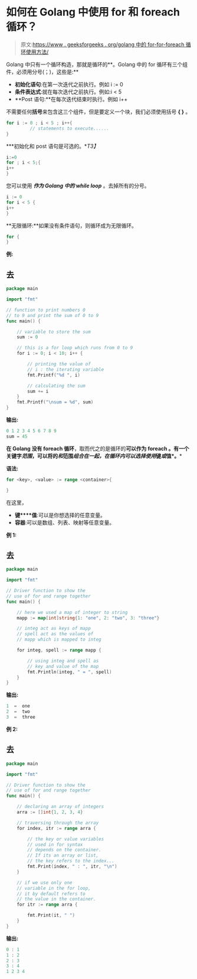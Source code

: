 # 如何在 Golang 中使用 for 和 foreach 循环？

> 原文:[https://www . geeksforgeeks . org/golang 中的 for-for-foreach 循环使用方法/](https://www.geeksforgeeks.org/how-to-use-for-and-foreach-loop-in-golang/)

Golang 中只有一个循环构造，那就是循环的**。Golang 中的 for 循环有三个组件，必须用分号(；)，这些是:**

*   **初始化语句**:在第一次迭代之前执行。例如 i := 0
*   **条件表达式**:就在每次迭代之前执行。例如:i < 5
*   **Post 语句:**在每次迭代结束时执行。例如 i++

不需要任何**括号**来包含这三个组件，但是要定义一个块，我们必须使用括号 **{ }** 。

```go
for i := 0 ; i < 5 ; i++{
         // statements to execute......
}
```

***初始化和 post 语句是可选的。**T3】*

```go
i:=0
for ; i < 5;{
i++
}
```

您可以使用 ***作为 Golang 中的 while loop*** 。去掉所有的分号。

```go
i := 0
for i < 5 {
i++
}
```

**无限循环:**如果没有条件语句，则循环成为无限循环。

```go
for {
}
```

**例:**

## 去

```go
package main

import "fmt"

// function to print numbers 0
// to 9 and print the sum of 0 to 9
func main() {

    // variable to store the sum
    sum := 0

    // this is a for loop which runs from 0 to 9
    for i := 0; i < 10; i++ {

        // printing the value of
        // i : the iterating variable
        fmt.Printf("%d ", i)

        // calculating the sum
        sum += i
    }
    fmt.Printf("\nsum = %d", sum)
}
```

**输出:**

```go
0 1 2 3 4 5 6 7 8 9 
sum = 45
```

**在 Golang 没有 foreach 循环**，取而代之的是循环的**可以作为 **foreach** 。有一个关键字*范围*，可以将的*和*范围*组合在一起，在循环内可以选择使用*键*或*值*。***

**语法:**

```go
for <key>, <value> := range <container>{

}
```

在这里，

*   **键****值**:可以是你想选择的任意变量。
*   **容器**:可以是数组、列表、映射等任意变量。

**例 1:**

## 去

```go
package main

import "fmt"

// Driver function to show the
// use of for and range together
func main() {

    // here we used a map of integer to string
    mapp := map[int]string{1: "one", 2: "two", 3: "three"}

    // integ act as keys of mapp
    // spell act as the values of
    // mapp which is mapped to integ

    for integ, spell := range mapp {

        // using integ and spell as
        // key and value of the map
        fmt.Println(integ, " = ", spell)
    }
}
```

**输出:**

```go
1  =  one
2  =  two
3  =  three
```

**例 2:**

## 去

```go
package main

import "fmt"

// Driver function to show the
// use of for and range together
func main() {

    // declaring an array of integers
    arra := []int{1, 2, 3, 4}

    // traversing through the array
    for index, itr := range arra {

        // the key or value variables
        // used in for syntax
        // depends on the container.
        // If its an array or list,
        // the key refers to the index...
        fmt.Print(index, " : ", itr, "\n")
    }

    // if we use only one
    // variable in the for loop,
    // it by default refers to
    // the value in the container.
    for itr := range arra {

        fmt.Print(it, " ")
    }
}
```

**输出:**

```go
0 : 1
1 : 2
2 : 3
3 : 4
1 2 3 4 
```